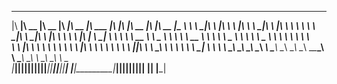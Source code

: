 
 ________  ________  ________  ________  ________  ________   ________  ________  ________  ___  ________  _________   
|\   ____\|\   __  \|\   __  \|\   ____\|\   __  \|\   ___  \|\   ____\|\   ____\|\   __  \|\  \|\   __  \|\___   ___\ 
\ \  \___|\ \  \|\  \ \  \|\  \ \  \___|\ \  \|\  \ \  \\ \  \ \  \___|\ \  \___|\ \  \|\  \ \  \ \  \|\  \|___ \  \_| 
 \ \  \  __\ \   __  \ \   _  _\ \  \  __\ \   __  \ \  \\ \  \ \_____  \ \  \    \ \   _  _\ \  \ \   ____\   \ \  \  
  \ \  \|\  \ \  \ \  \ \  \\  \\ \  \|\  \ \  \ \  \ \  \\ \  \|____|\  \ \  \____\ \  \\  \\ \  \ \  \___|    \ \  \ 
   \ \_______\ \__\ \__\ \__\\ _\\ \_______\ \__\ \__\ \__\\ \__\____\_\  \ \_______\ \__\\ _\\ \__\ \__\        \ \__\
    \|_______|\|__|\|__|\|__|\|__|\|_______|\|__|\|__|\|__| \|__|\_________\|_______|\|__|\|__|\|__|\|__|         \|__|
                                                                \|_________|                                           
                                                                                                                       
                                                                                                                       
